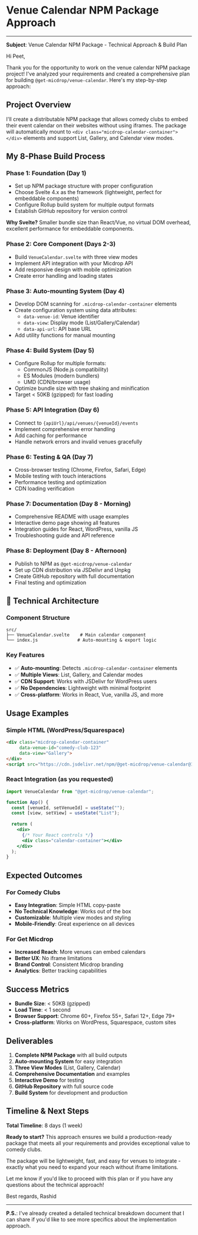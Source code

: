 # Venue Calendar NPM Package Approach

---

**Subject**: Venue Calendar NPM Package - Technical Approach & Build Plan

Hi Peet,

Thank you for the opportunity to work on the venue calendar NPM package project! I've analyzed your requirements and created a comprehensive plan for building `@get-micdrop/venue-calendar`. Here's my step-by-step approach:

## Project Overview

I'll create a distributable NPM package that allows comedy clubs to embed their event calendar on their websites without using iframes. The package will automatically mount to `<div class="micdrop-calendar-container"></div>` elements and support List, Gallery, and Calendar view modes.

## My 8-Phase Build Process

### **Phase 1: Foundation (Day 1)**
- Set up NPM package structure with proper configuration
- Choose Svelte 4.x as the framework (lightweight, perfect for embeddable components)
- Configure Rollup build system for multiple output formats
- Establish GitHub repository for version control

**Why Svelte?** Smaller bundle size than React/Vue, no virtual DOM overhead, excellent performance for embeddable components.

### **Phase 2: Core Component (Days 2-3)**
- Build `VenueCalendar.svelte` with three view modes
- Implement API integration with your Micdrop API
- Add responsive design with mobile optimization
- Create error handling and loading states

### **Phase 3: Auto-mounting System (Day 4)**
- Develop DOM scanning for `.micdrop-calendar-container` elements
- Create configuration system using data attributes:
  - `data-venue-id`: Venue identifier
  - `data-view`: Display mode (List/Gallery/Calendar)
  - `data-api-url`: API base URL
- Add utility functions for manual mounting

### **Phase 4: Build System (Day 5)**
- Configure Rollup for multiple formats:
  - CommonJS (Node.js compatibility)
  - ES Modules (modern bundlers)
  - UMD (CDN/browser usage)
- Optimize bundle size with tree shaking and minification
- Target < 50KB (gzipped) for fast loading

### **Phase 5: API Integration (Day 6)**
- Connect to `{apiUrl}/api/venues/{venueId}/events`
- Implement comprehensive error handling
- Add caching for performance
- Handle network errors and invalid venues gracefully

### **Phase 6: Testing & QA (Day 7)**
- Cross-browser testing (Chrome, Firefox, Safari, Edge)
- Mobile testing with touch interactions
- Performance testing and optimization
- CDN loading verification

### **Phase 7: Documentation (Day 8 - Morning)**
- Comprehensive README with usage examples
- Interactive demo page showing all features
- Integration guides for React, WordPress, vanilla JS
- Troubleshooting guide and API reference

### **Phase 8: Deployment (Day 8 - Afternoon)**
- Publish to NPM as `@get-micdrop/venue-calendar`
- Set up CDN distribution via JSDelivr and Unpkg
- Create GitHub repository with full documentation
- Final testing and optimization

## 🔧 Technical Architecture

### Component Structure
```
src/
├── VenueCalendar.svelte    # Main calendar component
└── index.js               # Auto-mounting & export logic
```

### Key Features
- ✅ **Auto-mounting**: Detects `.micdrop-calendar-container` elements
- ✅ **Multiple Views**: List, Gallery, and Calendar modes
- ✅ **CDN Support**: Works with JSDelivr for WordPress users
- ✅ **No Dependencies**: Lightweight with minimal footprint
- ✅ **Cross-platform**: Works in React, Vue, vanilla JS, and more

## Usage Examples

### Simple HTML (WordPress/Squarespace)
```html
<div class="micdrop-calendar-container"
     data-venue-id="comedy-club-123"
     data-view="Gallery">
</div>
<script src="https://cdn.jsdelivr.net/npm/@get-micdrop/venue-calendar@1.0.0/dist/index.umd.js"></script>
```

### React Integration (as you requested)
```jsx
import VenueCalendar from "@get-micdrop/venue-calendar";

function App() {
  const [venueId, setVenueId] = useState("");
  const [view, setView] = useState("List");
  
  return (
    <div>
      {/* Your React controls */}
      <div class="calendar-container"></div>
    </div>
  );
}
```

## Expected Outcomes

### For Comedy Clubs
- **Easy Integration**: Simple HTML copy-paste
- **No Technical Knowledge**: Works out of the box
- **Customizable**: Multiple view modes and styling
- **Mobile-Friendly**: Great experience on all devices

### For Get Micdrop
- **Increased Reach**: More venues can embed calendars
- **Better UX**: No iframe limitations
- **Brand Control**: Consistent Micdrop branding
- **Analytics**: Better tracking capabilities

## Success Metrics

- **Bundle Size**: < 50KB (gzipped)
- **Load Time**: < 1 second
- **Browser Support**: Chrome 60+, Firefox 55+, Safari 12+, Edge 79+
- **Cross-platform**: Works on WordPress, Squarespace, custom sites

## Deliverables

1. **Complete NPM Package** with all build outputs
2. **Auto-mounting System** for easy integration
3. **Three View Modes** (List, Gallery, Calendar)
4. **Comprehensive Documentation** and examples
5. **Interactive Demo** for testing
6. **GitHub Repository** with full source code
7. **Build System** for development and production

## Timeline & Next Steps

**Total Timeline**: 8 days (1 week)

**Ready to start?** This approach ensures we build a production-ready package that meets all your requirements and provides exceptional value to comedy clubs.

The package will be lightweight, fast, and easy for venues to integrate - exactly what you need to expand your reach without iframe limitations.

Let me know if you'd like to proceed with this plan or if you have any questions about the technical approach!

Best regards,
Rashid

---

**P.S.**: I've already created a detailed technical breakdown document that I can share if you'd like to see more specifics about the implementation approach. 
